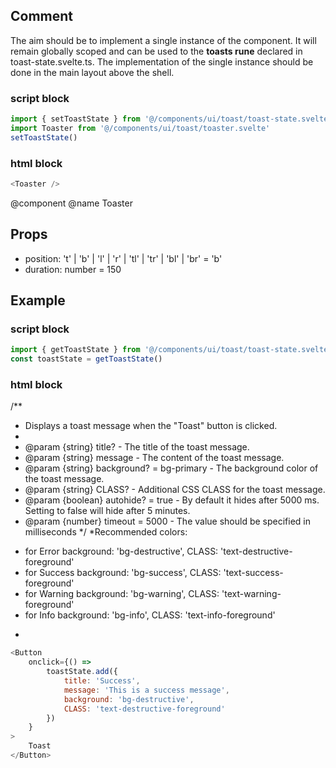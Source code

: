 ## Comment

The aim should be to implement a single instance of the component. It will remain globally scoped and can be used to the **toasts rune** declared in toast-state.svelte.ts.
The implementation of the single instance should be done in the main layout above the shell.

### script block

```javascript
import { setToastState } from '@/components/ui/toast/toast-state.svelte'
import Toaster from '@/components/ui/toast/toaster.svelte'
setToastState()
```

### html block

```javascript
<Toaster />
```

@component
@name Toaster

## Props

- position: 't' | 'b' | 'l' | 'r' | 'tl' | 'tr' | 'bl' | 'br' = 'b'
- duration: number = 150

## Example

### script block

```javascript
import { getToastState } from '@/components/ui/toast/toast-state.svelte'
const toastState = getToastState()
```

### html block

/\*\*

- Displays a toast message when the "Toast" button is clicked.
-
- @param {string} title? - The title of the toast message.
- @param {string} message - The content of the toast message.
- @param {string} background? = bg-primary - The background color of the toast message.
- @param {string} CLASS? - Additional CSS CLASS for the toast message.
- @param {boolean} autohide? = true - By default it hides after 5000 ms. Setting to false will hide after 5 minutes.
- @param {number} timeout = 5000 - The value should be specified in milliseconds
  */
  *Recommended colors:

* for Error
  background: 'bg-destructive',
  CLASS: 'text-destructive-foreground'
* for Success
  background: 'bg-success',
  CLASS: 'text-success-foreground'
* for Warning
  background: 'bg-warning',
  CLASS: 'text-warning-foreground'
* for Info
  background: 'bg-info',
  CLASS: 'text-info-foreground'

-

```javascript
<Button
	onclick={() =>
		toastState.add({
			title: 'Success',
			message: 'This is a success message',
			background: 'bg-destructive',
			CLASS: 'text-destructive-foreground'
		})
	}
>
	Toast
</Button>
```
